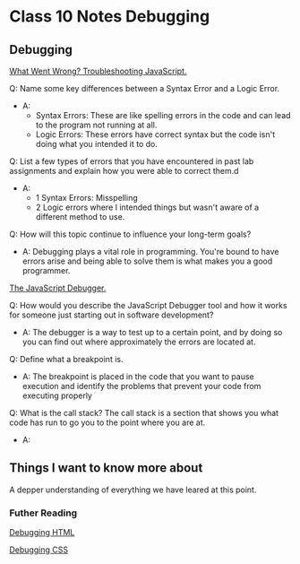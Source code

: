 # Class 10 Notes Debugging

## Debugging
[What Went Wrong? Troubleshooting JavaScript.](https://developer.mozilla.org/en-US/docs/Learn/JavaScript/First_steps/What_went_wrong)

Q: Name some key differences between a Syntax Error and a Logic Error.

- A:
  - Syntax Errors: These are like spelling errors in the code and can lead to the program not running at all.
  - Logic Errors: These errors have correct syntax but the code isn't doing what you intended it to do. 

Q: List a few types of errors that you have encountered in past lab assignments and explain how you were able to correct them.d

- A:
  - 1 Syntax Errors: Misspelling
  - 2 Logic errors where I intended things but wasn't aware of a different method to use. 

Q: How will this topic continue to influence your long-term goals?

- A: Debugging plays a vital role in programming. You're bound to have errors arise and being able to solve them is what makes you a good programmer. 

[The JavaScript Debugger.](https://developer.mozilla.org/en-US/docs/Learn/Common_questions/What_are_browser_developer_tools#the_javascript_debugger)

Q: How would you describe the JavaScript Debugger tool and how it works for someone just starting out in software development?

- A: The debugger is a way to test up to a certain point, and by doing so you can find out where approximately the errors are located at.

Q: Define what a breakpoint is.

- A: The breakpoint is placed in the code that you want to pause execution and identify the problems that prevent your code from executing properly

Q: What is the call stack? The call stack is a section that shows you what code has run to go you to the point where you are at.

- A:

## Things I want to know more about

A depper understanding of everything we have leared at this point.

### Futher Reading

[Debugging HTML](https://developer.mozilla.org/en-US/docs/Learn/HTML/Introduction_to_HTML/Debugging_HTML)

[Debugging CSS](https://developer.mozilla.org/en-US/docs/Learn/CSS/Building_blocks/Debugging_CSS)
